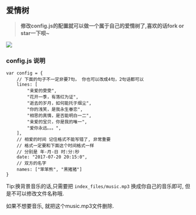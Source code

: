 ## 爱情树

> <b>修改config.js的配置就可以做一个属于自己的爱情树了,喜欢的话fork or star一下呗~</b>

<img src="https://github.com/AJLoveChina/loveBalloon/blob/master/static/github-star.png" />

### config.js 说明
```text
var config = {
    // 下面的句子不一定非要7句， 你也可以改成4句，2句话都可以
    lines: [
        "亲爱的雯雯",
        "花开一季，有落红为证",
        "逝去的岁月，如何能托于烟尘",
        "你的浅笑，是我永生眷恋",
        "相思的真情，是否能明白一二",
        "亲爱的宝贝，你是我的唯一",
        "爱你永远。。。",
    ],
    // 相爱的时间 记住格式不能写错了, 非常重要
    // 格式一定要和下面这个时间格式一样
    // 分别是 年-月-日 时:分:秒
    date: "2017-07-20 20:15:0",
    // 双方的名字
    names: ["笨笨熊", "黑猪猪"]
}
```

Tip:换背景音乐的话,只需要把 `index_files/music.mp3` 换成你自己的音乐即可, 但是不可以修改文件名称哦.

如果不想要音乐, 就把这个music.mp3文件删除.
